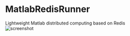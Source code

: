 # MatlabRedisRunner
Lightweight Matlab distributed computing based on Redis  
![screenshot](https://pasteboard.co/JJw7HLZ.png)


